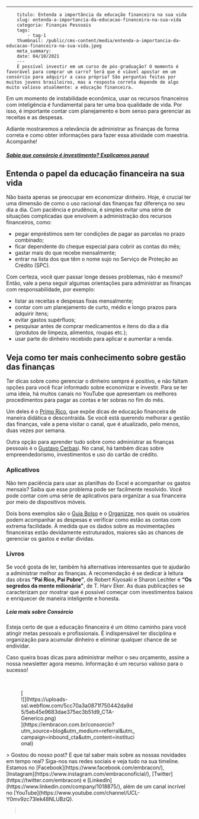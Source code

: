 ---
        titulo: Entenda a importância da educação financeira na sua vida
        slug: entenda-a-importancia-da-educacao-financeira-na-sua-vida
        categoria: Finanças Pessoais
        tags:
            - tag-1
        thumbnail: /public/cms-content/media/entenda-a-importancia-da-educacao-financeira-na-sua-vida.jpeg
        meta_summary: 
        date: 04/10/2021
        ---
        É possível investir em um curso de pós-graduação? O momento é favorável para comprar um carro? Será que é viável apostar em um consórcio para adquirir a casa própria? São perguntas feitas por muitos jovens brasileiros, mas a resposta correta depende de algo muito valioso atualmente: a educação financeira.

Em um momento de instabilidade econômica, usar os recursos financeiros com inteligência é fundamental para ter uma boa qualidade de vida. Por isso, é importante contar com planejamento e bom senso para gerenciar as receitas e as despesas.

Adiante mostraremos a relevância de administrar as finanças de forma correta e como obter informações para fazer essa atividade com maestria. Acompanhe!

##### [Sabia que consórcio é investimento? Explicamos porquê](https://www.embracon.com.br/blog/8-motivos-que-comprovam-que-consorcio-e-investimento)

Entenda o papel da educação financeira na sua vida
--------------------------------------------------

Não basta apenas se preocupar em economizar dinheiro. Hoje, é crucial ter uma dimensão de como o uso racional das finanças faz diferença no seu dia a dia. Com paciência e prudência, é simples evitar uma série de situações complicadas que envolvem a administração dos recursos financeiros, como:

- pegar empréstimos sem ter condições de pagar as parcelas no prazo combinado;
- ficar dependente do cheque especial para cobrir as contas do mês;
- gastar mais do que recebe mensalmente;
- entrar na lista dos que têm o nome sujo no Serviço de Proteção ao Crédito (SPC).

Com certeza, você quer passar longe desses problemas, não é mesmo? Então, vale a pena seguir algumas orientações para administrar as finanças com responsabilidade, por exemplo:

- listar as receitas e despesas fixas mensalmente;
- contar com um planejamento de curto, médio e longo prazos para adquirir itens;
- evitar gastos supérfluos;
- pesquisar antes de comprar medicamentos e itens do dia a dia (produtos de limpeza, alimentos, roupas etc.);
- usar parte do dinheiro recebido para aplicar e aumentar a renda.

Veja como ter mais conhecimento sobre gestão das finanças
---------------------------------------------------------

Ter dicas sobre como gerenciar o dinheiro sempre é positivo, e não faltam opções para você ficar informado sobre economizar e investir. Para se ter uma ideia, há muitos canais no YouTube que apresentam os melhores procedimentos para pagar as contas e ter sobras no fim do mês.

Um deles é o [Primo Rico](https://www.youtube.com/user/thigas), que expõe dicas de educação financeira de maneira didática e descontraída. Se você está querendo melhorar a gestão das finanças, vale a pena visitar o canal, que é atualizado, pelo menos, duas vezes por semana.

Outra opção para aprender tudo sobre como administrar as finanças pessoais é o [Gustavo Cerbas](https://www.youtube.com/channel/UC_mSfchV-fgpPy-vuwML8_A)i. No canal, há também dicas sobre empreendedorismo, investimentos e uso do cartão de crédito.

### Aplicativos

Não tem paciência para usar as planilhas do Excel e acompanhar os gastos mensais? Saiba que esse problema pode ser facilmente resolvido. Você pode contar com uma série de aplicativos para organizar a sua financeira por meio de dispositivos móveis.

Dois bons exemplos são o [Guia Bolso](https://play.google.com/store/apps/details?id=br.com.guiabolso&hl=pt) e o [Organizze](https://www.organizze.com.br/), nos quais os usuários podem acompanhar as despesas e verificar como estão as contas com extrema facilidade. À medida que os dados sobre as movimentações financeiras estão devidamente estruturados, maiores são as chances de gerenciar os gastos e evitar dividas.

### Livros

Se você gosta de ler, também há alternativas interessantes que te ajudarão a administrar melhor as finanças. A recomendação é se dedicar à leitura das obras **“Pai Rico, Pai Pobre”**, de Robert Kiyosaki e Sharon Lechter e **“Os segredos da mente milionária”**, de T. Harv Eker. As duas publicações se caracterizam por mostrar que é possível começar com investimentos baixos e enriquecer de maneira inteligente e honesta.

##### Leia mais sobre Consórcio

Esteja certo de que a educação financeira é um ótimo caminho para você atingir metas pessoais e profissionais. É indispensável ter disciplina e organização para acumular dinheiro e eliminar qualquer chance de se endividar.

Caso queira boas dicas para administrar melhor o seu orçamento, assine a nossa newsletter agora mesmo. Informação é um recurso valioso para o sucesso!

‍

<figure class="w-richtext-figure-type-image w-richtext-align-center" style="max-width:310px">[<div>![](https://uploads-ssl.webflow.com/5cc70a3a0871f750442da9d5/5eb45e9683dae375ec3b51d9_CTA-Generico.png)</div>](https://embracon.com.br/consorcio?utm_source=blog&utm_medium=referral&utm_campaign=inbound_cta&utm_content=institucional)</figure>> Gostou do nosso post? E que tal saber mais sobre as nossas novidades em tempo real? Siga-nos nas redes sociais e veja tudo na sua timeline. Estamos no [Facebook](https://www.facebook.com/embracon/), [Instagram](https://www.instagram.com/embraconoficial/), [Twitter](https://twitter.com/embracon) e [LinkedIn](https://www.linkedin.com/company/1018875/), além de um canal incrível no [YouTube](https://www.youtube.com/channel/UCL-Y0mv9zc73Iek48NLUBzQ).

> ‍
        
